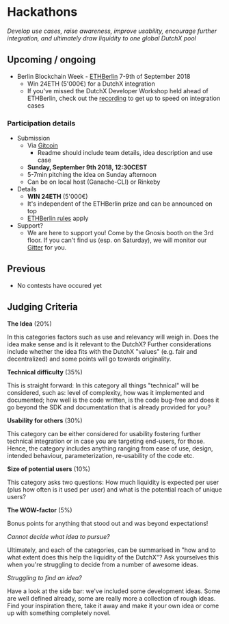 # Hackathons
*Develop use cases, raise awareness, improve usability, encourage further integration, and ultimately draw liquidity to one global DutchX pool*

## Upcoming / ongoing
- Berlin Blockchain Week - [ETHBerlin](https://ethberlin.com/) 7-9th of September 2018
    - Win 24ETH (5'000€) for a DutchX integration 
    - If you've missed the DutchX Developer Workshop held ahead of ETHBerlin, check out the [recording](https://www.youtube.com/watch?v=ctBRuewslbI) to get up to speed on integration cases 
    
### Participation details
- Submission
    - Via [Gitcoin](https://gitcoin.co/issue/ethberlin-hackathon/ETHBerlin-Bounties/7/1119)
        - Readme should include team details, idea description and use case
    - **Sunday, September 9th 2018, 12:30CEST**
    - 5-7min pitching the idea on Sunday afternoon
    - Can be on local host (Ganache-CLI) or Rinkeby
- Details
    - **WIN 24ETH** (5'000€)
    - It's independent of the ETHBerlin prize and can be announced on top
    - [ETHBerlin rules](https://github.com/ethberlin-hackathon/ETHBerlin-Bounties) apply 
- Support?
   - We are here to support you! Come by the Gnosis booth on the 3rd floor. 
   If you can't find us (esp. on Saturday), we will monitor our [Gitter](https://gitter.im/gnosis/DutchX) for you. 
	
	
## Previous
- No contests have occured yet

## Judging Criteria

**The Idea** (20%)  

In this categories factors such as use and relevancy will weigh in. Does the idea make sense and is it relevant to the DutchX? Further considerations include whether the idea fits with the DutchX "values" (e.g. fair and decentralized) and some points will go towards originality.
	
**Technical difficulty** (35%) 

This is straight forward: In this category all things "technical" will be considered, such as: level of complexity, how was it implemented and documented; how well is the code written, is the code bug-free and does it go beyond the SDK and documentation that is already provided for you?
	
**Usability for others** (30%)  

This category can be either considered for usability fostering further technical integration or in case you are targeting end-users, for those. Hence, the category includes anything ranging from ease of use, design, intended behaviour, parameterization, re-usability of the code etc.
	
**Size of potential users** (10%)   

This category asks two questions: How much liquidity is expected per user (plus how often is it used per user) and what is the potential reach of unique users?

**The WOW-factor** (5%)   

Bonus points for anything that stood out and was beyond expectations!

*Cannot decide what idea to pursue?*   

Ultimately, and each of the categories, can be summarised in "how and to what extent does this help the liquidity of the DutchX"? Ask yourselves this when you're struggling to decide from a number of awesome ideas.

*Struggling to find an idea?*   

Have a look at the side bar: we've included some development ideas. Some are well defined already, some are really more a collection of rough ideas. Find your inspiration there, take it away and make it your own idea or come up with something completely novel.  
